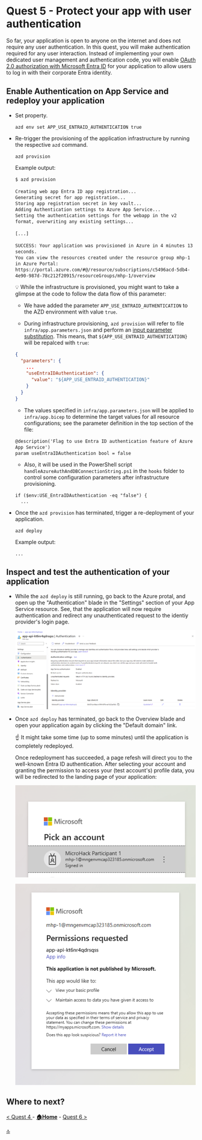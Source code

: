 # Quest 5 - Protect your app with user authentication

So far, your application is open to anyone on the internet and does not require any user authentication. In this quest, you will make authentication required for any user interaction. Instead of implementing your own dedicated user management and authentication code, you will enable [OAuth 2.0 authorization with Microsoft Entra ID](https://learn.microsoft.com/en-us/entra/architecture/auth-oauth2) for your application to allow users to log in with their corporate Entra identity.


## Enable Authentication on App Service and redeploy your application

- Set property.

  ```
  azd env set APP_USE_ENTRAID_AUTHENTICATION true
  ```

- Re-trigger the provisioning of the application infrastructure by running the respective `azd` command.

  ```
  azd provision
  ```

  Example output:

  ```
  $ azd provision

  Creating web app Entra ID app registration...
  Generating secret for app registration...
  Storing app registration secret in key vault...
  Adding Authentication settings to Azure App Service...
  Setting the authentication settings for the webapp in the v2 format, overwriting any existing settings...
  
  [...]
  
  SUCCESS: Your application was provisioned in Azure in 4 minutes 13 seconds.
  You can view the resources created under the resource group mhp-1 in Azure Portal:
  https://portal.azure.com/#@/resource/subscriptions/c5496acd-5db4-4e90-987d-78c212f20915/resourceGroups/mhp-1/overview
  ```

  :bulb: While the infrastructure is provisioned, you might want to take a glimpse at the code to follow the data flow of this parameter:

    - We have added the parameter `APP_USE_ENTRAID_AUTHENTICATION` to the AZD environment with value `true`.

    - During infrastructure provisioning, `azd provision` will refer to file `infra/app.parameters.json`  and perform an [input parameter substitution](https://learn.microsoft.com/en-us/azure/developer/azure-developer-cli/manage-environment-variables). This means, that `${APP_USE_ENTRAID_AUTHENTICATION}` will be repalced with `true`:
  ```json
  {
    "parameters": {
      ...
      "useEntraIDAuthentication": {
        "value": "${APP_USE_ENTRAID_AUTHENTICATION}"
      }
    }
  }
  ```

  - The values specified in `infra/app.parameters.json` will be applied to `infra/app.bicep` to determine the target values for all resource configurations; see the parameter definition in the top section of the file:
  ```bicep
  @description('Flag to use Entra ID authentication feature of Azure App Service')
  param useEntraIDAuthentication bool = false
  ```

  - Also, it will be used in the PowerShell script `handleAzureAuthAndDBConnectionString.ps1` in the `hooks` folder to control some configuration parameters after infrastructure provisioning. 

  ```
  if ($env:USE_EntraIDAuthentication -eq "false") {
    ...
  ```

- Once the `azd provision` has terminated, trigger a re-deployment of your application.

  ```
  azd deploy
  ```

  Example output:

  ```
  ...
  ```

## Inspect and test the authentication of your application

- While the `azd deploy` is still running, go back to the Azure protal, and open up the "Authentication" blade in the "Settings" section of your App Service resource. See, that the application will now require authentication and redirect any unauthenticated request to the identiy provider's login page.

  ![](2024-01-23-08-45-34.png)

- Once `azd deploy` has terminated, go back to the Overview blade and open your application again by clicking the "Default domain" link. 

  :point_up: It might take some time (up to some minutes) until the application is completely redeployed. 

  Once redeployment has succeeded, a page refesh will direct you to the well-known Entra ID authentication. After selecting your account and granting the permission to access your (test account's) profile data, you will be redirected to the landing page of your application:

  ![](2024-01-23-09-01-16.png)

  ![](2024-01-23-09-06-26.png)


  

## Where to next?

[ < Quest 4 ](quest4.md) - **[🏠Home](../README.md)** - [ Quest 6 >](quest6.md)

[🔝](#)



